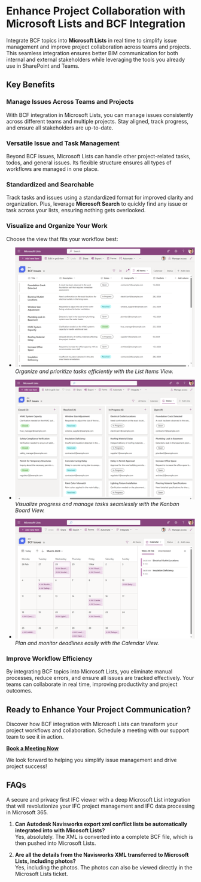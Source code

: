 # Enhance Project Collaboration with Microsoft Lists and BCF Integration  

Integrate BCF topics into **Microsoft Lists** in real time to simplify issue management and improve project collaboration across teams and projects. This seamless integration ensures better BIM communication for both internal and external stakeholders while leveraging the tools you already use in SharePoint and Teams.  

## Key Benefits  

### Manage Issues Across Teams and Projects  
With BCF integration in Microsoft Lists, you can manage issues consistently across different teams and multiple projects. Stay aligned, track progress, and ensure all stakeholders are up-to-date.  

### Versatile Issue and Task Management  
Beyond BCF issues, Microsoft Lists can handle other project-related tasks, todos, and general issues. Its flexible structure ensures all types of workflows are managed in one place.  

### Standardized and Searchable  
Track tasks and issues using a standardized format for improved clarity and organization. Plus, leverage **Microsoft Search** to quickly find any issue or task across your lists, ensuring nothing gets overlooked.  

### Visualize and Organize Your Work  
Choose the view that fits your workflow best:  


- ![List Items View](/_media/bcftopics-as-listitems-in-micrsoftlists.png)  
  *Organize and prioritize tasks efficiently with the List Items View.*  

- ![Kanban Board View](/_media/bcftopics-as-canbanboard-in-micrsoftlists.png)  
  *Visualize progress and manage tasks seamlessly with the Kanban Board View.*  

- ![Calendar View](/_media/bcftopics-as-calendarview-in-micrsoftlists.png)  
  *Plan and monitor deadlines easily with the Calendar View.*  
### Improve Workflow Efficiency  
By integrating BCF topics into Microsoft Lists, you eliminate manual processes, reduce errors, and ensure all issues are tracked effectively. Your teams can collaborate in real time, improving productivity and project outcomes.  

## Ready to Enhance Your Project Communication?  

Discover how BCF integration with Microsoft Lists can transform your project workflows and collaboration. Schedule a meeting with our support team to see it in action.  

**[Book a Meeting Now](https://outlook.office365.com/book/SupportConsultingonlinemeeting@flinker.app/)**  

We look forward to helping you simplify issue management and drive project success!

## FAQs 

A secure and privacy first IFC viewer with a deep Microsoft List integration that will revolutionize your IFC project management and IFC data processing in Microsoft 365.

1. **Can Autodesk Navisworks export xml conflict lists be automatically integrated into with Micosoft Lists?**  
    Yes, absolutely. The XML is converted into a complete BCF file, which is then pushed into Microsoft Lists.

2. **Are all the details from the Navisworks XML transferred to Microsoft Lists, including photos?**  
    Yes, including the photos. The photos can also be viewed directly in the Microsoft Lists ticket.